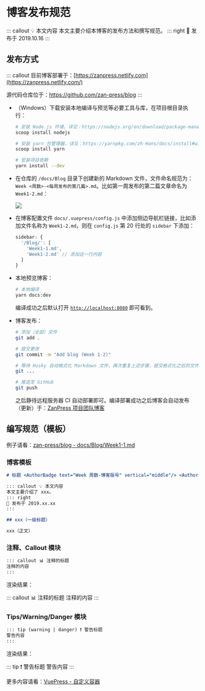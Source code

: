 # 博客发布规范 <AuthorBadge text="Week 1-3" vertical="middle"/> <AuthorBadge text="@武上博" vertical="middle"/>

::: callout 💡 本文内容
本文主要介绍本博客的发布方法和撰写规范。
::: right
📅 发布于 2019.10.16
:::

## 发布方式

::: callout
目前博客部署于：[https://zanpress.netlify.com](https://zanpress.netlify.com/)

源代码仓库位于：<https://github.com/zan-press/blog>
:::

-   （Windows）下载安装本地编译与预览等必要工具与库，在项目根目录执行：

    ```bash
    # 安装 Node.js 环境，详见：https://nodejs.org/en/download/package-manager/#windows
    scoop install nodejs

    # 安装 yarn 包管理器，详见：https://yarnpkg.com/zh-Hans/docs/install#windows-stable
    scoop install yarn

    # 安装项目依赖
    yarn install --dev
    ```

-   在仓库的 `/docs/Blog` 目录下创建新的 Markdown 文件，文件命名规范为：`Week <周数>-<每周发布的第几篇>.md`。比如第一周发布的第二篇文章命名为 `Week1-2.md`：

    ![](https://i.loli.net/2019/10/16/SdhkAu9LZp6IEeU.png)

-   在博客配置文件 `docs/.vuepress/config.js` 中添加侧边导航栏链接，比如添加文件名称为 `Week1-2.md`，则在 `config.js` 第 20 行处的 `sidebar` 下添加：

    ```javascript
    sidebar: {
      '/Blog/': [
        'Week1-1.md',
        'Week1-2.md' // 添加这一行内容
      ]
    }
    ```

-   本地预览博客：

    ```bash
    # 本地编译
    yarn docs:dev
    ```

    编译成功之后默认打开 [`http://localhost:8080`](http://localhost:8080/) 即可看到。

-   博客发布：

    ```bash
    # 添加（全部）文件
    git add .

    # 提交更改
    git commit -m "Add blog (Week 1-2)"

    # 等待 Husky 自动格式化 Markdown 文件，再次重复上述步骤，提交格式化之后的文件
    git ...

    # 推送至 GitHub
    git push
    ```

    之后静待远程服务器 CI 自动部署即可。编译部署成功之后博客会自动发布（更新）于：[ZanPress 项目团队博客](https://zanpress.netlify.com/)

## 编写规范（模板）

例子请看：[zan-press/blog - docs/Blog/Week1-1.md](https://github.com/zan-press/blog/blob/master/docs/Blog/Week1-1.md>)

### 博客模板

```markdown
# 标题 <AuthorBadge text="Week 周数-博客版号" vertical="middle"/> <AuthorBadge text="@作者" vertical="middle"/>

::: callout 💡 本文内容
本文主要介绍了 xxx。
::: right
📅 发布于 2019.xx.xx
:::

## xxx（一级标题）

xxx（正文）
```

### 注释、Callout 模块

```markdown
::: callout 📊 注释的标题
注释的内容
:::
```

渲染结果：

::: callout 📊 注释的标题
注释的内容
:::

### Tips/Warning/Danger 模块

```markdown
::: tip (warning | danger) ❗ 警告标题
警告内容
:::
```

渲染结果：

::: tip ❗ 警告标题
警告内容
:::

更多内容请看：[VuePress - 自定义容器](https://v1.vuepress.vuejs.org/zh/guide/markdown.html#%E8%87%AA%E5%AE%9A%E4%B9%89%E5%AE%B9%E5%99%A8)
